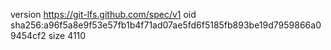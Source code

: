 version https://git-lfs.github.com/spec/v1
oid sha256:a96f5a8e9f53e57fb1b4f71ad07ae5fd6f5185fb893be19d7959866a09454cf2
size 4110
